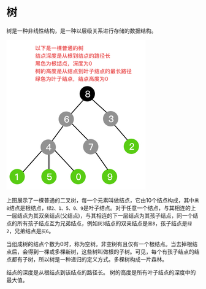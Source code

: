# 树
树是一种非线性结构，是一种以层级关系进行存储的数据结构。

![tree_base](./img/tree_base.jpg)

上图展示了一棵普通的二叉树，每一个元素叫做结点，它由10个结点构成，其中`黑8`结点是根结点，`绿2、1、5、0、9`是叶子结点。对于任意一个结点，与其相连的上一层结点为其双亲结点(父结点)，与其相连的下一层结点为其孩子结点，同一个结点的所有孩子结点互为兄弟结点，例如`灰3`结点的双亲结点是`黑8`，孩子结点是`绿2`，兄弟结点是`灰6`。

当组成树的结点个数为0时，称为空树。非空树有且仅有一个根结点。当去掉根结点后，会得到一棵或多棵新树，这些树叫做根的子树。可见，每个有孩子结点的结点都有子树，所以树是一种递归的定义方式。多棵树构成一片森林。

结点的深度是从根结点到该结点的路径长。
树的高度是所有叶子结点的深度中的最大值。
